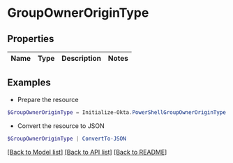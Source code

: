 # GroupOwnerOriginType
## Properties

Name | Type | Description | Notes
------------ | ------------- | ------------- | -------------

## Examples

- Prepare the resource
```powershell
$GroupOwnerOriginType = Initialize-Okta.PowerShellGroupOwnerOriginType 
```

- Convert the resource to JSON
```powershell
$GroupOwnerOriginType | ConvertTo-JSON
```

[[Back to Model list]](../README.md#documentation-for-models) [[Back to API list]](../README.md#documentation-for-api-endpoints) [[Back to README]](../README.md)


